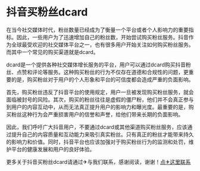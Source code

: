 # 抖音买粉丝dcard

在当今社交媒体时代，粉丝数量已经成为了衡量一个平台或者个人影响力的重要指标。因此，一些用户为了迅速增加自己的粉丝数，开始尝试购买粉丝服务。抖音作为全球最受欢迎的社交媒体平台之一，也有很多用户开始关注如何购买粉丝服务。而其中一个常见的购买渠道就是dcard。

dcard是一个提供各种社交媒体增长服务的平台，用户可以通过dcard购买抖音粉丝、点赞和评论等服务。这种购买粉丝的行为不仅存在道德和合规性的问题，更重要的是，购买粉丝对于用户的个人形象和平台的可信度都会造成严重的负面影响。

首先，购买粉丝违反了抖音平台的使用规定，用户一旦被发现购买粉丝服务，就会面临被封号的风险。其次，购买的粉丝往往是虚假的僵尸粉，他们并不会真正参与到用户的内容互动中，从而无法真正提升用户的影响力和曝光度。最重要的是，购买粉丝这种行为会严重损害用户的信誉和声誉，给他们带来长期的负面影响。

因此，我们呼吁广大抖音用户，不要通过dcard或其他渠道购买粉丝服务，应该通过提升自己的内容质量和互动能力来吸引真实粉丝。只有真正的粉丝才能带来持久的影响力和价值。同时，抖音平台也应该加强对于购买粉丝行为的监测和处罚，维护平台的健康发展和用户的良好体验。

更多关于抖音买粉丝dcard请通过✈与我们联系，感谢阅读，谢谢！[点✈这里联系](https://gg.k02.cc)